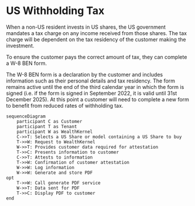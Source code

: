 # US Withholding Tax

When a non-US resident invests in US shares, the US government mandates a tax charge on any income received from those shares. The tax charge will be dependent on the tax residency of the customer making the investment. 

To ensure the customer pays the correct amount of tax, they can complete a W-8 BEN form. 

The W-8 BEN form is a declaration by the customer and includes information such as their personal details and tax residency. The form remains active until the end of the third calendar year in which the form is signed (i.e. if the form is signed in September 2022, it is valid until 31st December 2025). At this point a customer will need to complete a new form to benefit from reduced rates of withholding tax.

```mermaid
sequenceDiagram
    participant C as Customer
    participant T as Tenant
    participant W as WealthKernel
    C->>T: Selects a US Share or model containing a US Share to buy
    T->>W: Request to WealthKernel
    W->>T: Provides customer data required for attestation
    T->>C: Presents information to customer
    C->>T: Attests to information
    T->>W: Confirmation of customer attestation
    W->>W: Log information 
    W->>W: Generate and store PDF
opt   
    T->>W: Call generate PDF service
    W->>T: Data sent for PDF
    T->>C: Display PDF to customer
end
```

